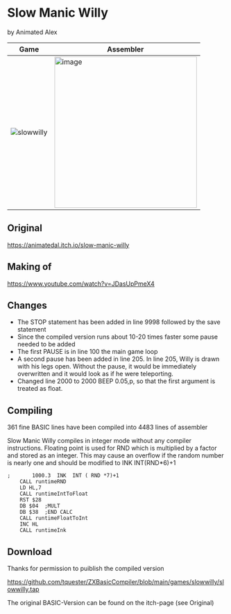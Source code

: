 # Slow Manic Willy
by Animated Alex

Game | Assembler
-----|-----
![slowwilly](https://github.com/user-attachments/assets/535b40b7-1255-4903-9c47-6b1ebb2f7f78) | <img width="328" height="348" alt="image" src="https://github.com/user-attachments/assets/e89a5ddd-ab9f-48f7-b833-3622fdb8a25c" />


## Original
https://animatedal.itch.io/slow-manic-willy

## Making of
https://www.youtube.com/watch?v=JDasUpPmeX4


## Changes
* The STOP statement has been added in line 9998 followed by the save statement
* Since the compiled version runs about 10-20 times faster some pause needed to be added
* The first PAUSE is in line 100 the main game loop
* A second pause has been added in line 205.  In line 205, Willy is drawn with his legs open. Without the pause, it would be immediately overwritten and it would look as if he were teleporting.
* Changed line 2000 to 2000  BEEP 0.05,p, so that the first argument is treated as float. 

## Compiling
361 fine BASIC lines have been compiled into 4483 lines of assembler

Slow Manic Willy compiles in integer mode without any compiler instructions. Floating point is used for RND which is multiplied by a factor and stored as an integer. This may cause an overflow if the random number is nearly one and should be modified to INK INT(RND*6)+1 
```
; 		1000.3  INK  INT ( RND *7)+1
	CALL runtimeRND
	LD HL,7
	CALL runtimeIntToFloat
	RST $28
	DB $04	;MULT
	DB $38	;END CALC
	CALL runtimeFloatToInt
	INC HL
	CALL runtimeInk
```

## Download
Thanks for permission to puiblish the compiled version

https://github.com/tquester/ZXBasicCompiler/blob/main/games/slowwilly/slowwilly.tap

The original BASIC-Version can be found on the itch-page (see Original)




